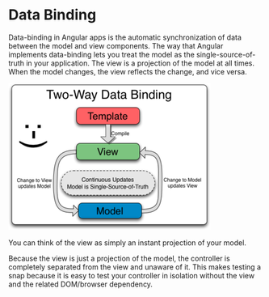 # Data Binding

Data-binding in Angular apps is the automatic synchronization of data between the model and view components. The way that Angular implements data-binding lets you treat the model as the single-source-of-truth in your application. The view is a projection of the model at all times. When the model changes, the view reflects the change, and vice versa.

![data binding](../assests/one_way_data_binding.png)

You can think of the view as simply an instant projection of your model.

Because the view is just a projection of the model, the controller is completely separated from the view and unaware of it. This makes testing a snap because it is easy to test your controller in isolation without the view and the related DOM/browser dependency.

